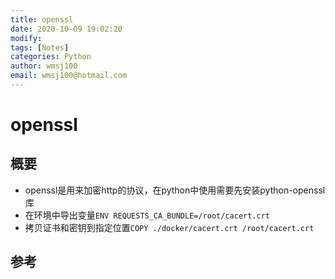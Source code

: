 ```yaml
---
title: openssl
date: 2020-10-09 19:02:20
modify: 
tags: [Notes]
categories: Python
author: wmsj100
email: wmsj100@hotmail.com
---
```


# openssl

## 概要

- openssl是用来加密http的协议，在python中使用需要先安装python-openssl库
- 在环境中导出变量`ENV REQUESTS_CA_BUNDLE=/root/cacert.crt`
- 拷贝证书和密钥到指定位置`COPY ./docker/cacert.crt /root/cacert.crt`

## 参考

